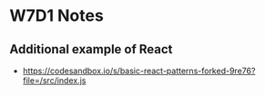 # W7D1 Notes

## Additional example of React
- https://codesandbox.io/s/basic-react-patterns-forked-9re76?file=/src/index.js 